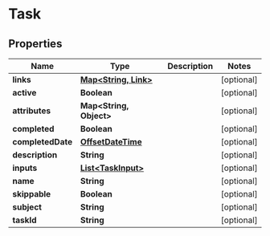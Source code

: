 
# Task

## Properties
Name | Type | Description | Notes
------------ | ------------- | ------------- | -------------
**links** | [**Map&lt;String, Link&gt;**](Link.md) |  |  [optional]
**active** | **Boolean** |  |  [optional]
**attributes** | **Map&lt;String, Object&gt;** |  |  [optional]
**completed** | **Boolean** |  |  [optional]
**completedDate** | [**OffsetDateTime**](OffsetDateTime.md) |  |  [optional]
**description** | **String** |  |  [optional]
**inputs** | [**List&lt;TaskInput&gt;**](TaskInput.md) |  |  [optional]
**name** | **String** |  |  [optional]
**skippable** | **Boolean** |  |  [optional]
**subject** | **String** |  |  [optional]
**taskId** | **String** |  |  [optional]



